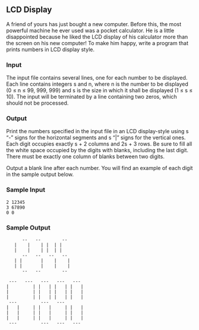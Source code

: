
## LCD Display 

A friend of yours has just bought a new computer. Before this, the most powerful
machine he ever used was a pocket calculator. He is a little disappointed because he
liked the LCD display of his calculator more than the screen on his new computer! To
make him happy, write a program that prints numbers in LCD display style.

### Input
The input file contains several lines, one for each number to be displayed. Each line
contains integers s and n, where n is the number to be displayed (0 ≤ n ≤ 99, 999, 999)
and s is the size in which it shall be displayed (1 ≤ s ≤ 10). The input will be terminated
by a line containing two zeros, which should not be processed.

### Output
Print the numbers specified in the input file in an LCD display-style using s “-” signs
for the horizontal segments and s “|” signs for the vertical ones. Each digit occupies
exactly s + 2 columns and 2s + 3 rows. Be sure to fill all the white space occupied by
the digits with blanks, including the last digit. There must be exactly one column of
blanks between two digits.

Output a blank line after each number. You will find an example of each digit in the
sample output below.

### Sample Input
    2 12345
    3 67890
    0 0

### Sample Output
          --   --        --
       |    |    | |  | |
       |    |    | |  | |
          --   --   --   --
       | |       |    |    |
       | |       |    |    |
          --   --        --

     ---   ---   ---   ---   ---
    |         | |   | |   | |   |
    |         | |   | |   | |   |
    |         | |   | |   | |   |
     ---         ---   ---
    |   |     | |   |     | |   |
    |   |     | |   |     | |   |
    |   |     | |   |     | |   |
     ---         ---   ---   ---


